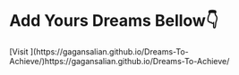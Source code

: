 <h1>Add Yours Dreams Bellow👇</h1>
[Visit ](https://gagansalian.github.io/Dreams-To-Achieve/)https://gagansalian.github.io/Dreams-To-Achieve/

